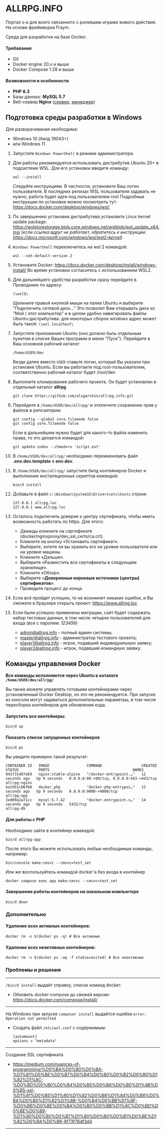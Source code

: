 # ALLRPG.INFO
Портал о и для всего связанного с ролевыми играми живого действия.
На основе фреймворка Fraym.

Среда для разработки на базе Docker.

#### Требования

- Git
- Docker engine 20.x и выше 
- Docker Compose 1.28 и выше 

#### Возможности и особенности

- **PHP 8.3**
- Базы данных: **MySQL 5.7**
- Веб-сервер **Nginx** ([сервер](https://github.com/nginx-proxy/nginx-proxy), [менеджер](https://github.com/nginx-proxy/acme-companion))

## Подготовка среды разработки в Windows

Для разворачивания необходима:
- Windows 10 (билд 19043+)
- или Windows 11

1) Запустите `Windows PowerShell` в режиме администратора.

2) Для работы рекомендуется использовать дистрибутив Ubuntu 20+ в подсистеме WSL. Для его установки введите команду:
    ```shell script
    wsl --install
    ```
   Следуйте инструкциям. В частности, установите Ваш логин пользователя.
В последних релизах WSL пользователя задавать не нужно, работа будет идти под пользователем root 
Подробные инструкции по установке можно посмотреть тут: https://docs.docker.com/desktop/windows/wsl/

3) По завершению установки дистрибутива установите Linux kernel update package:
https://wslstorestorage.blob.core.windows.net/wslblob/wsl_update_x64.msi
(_если ссылка вдруг не работает, обратитесь к инструкции: https://docs.microsoft.com/windows/wsl/wsl2-kernel_)

4) `Windows PowerShell` переключитесь на wsl 2 командой:
    ```shell script
    wsl --set-default-version 2
    ```

5) Установите Docker: https://docs.docker.com/desktop/install/windows-install/
Во время установки согласитесь с использованием WSL2.

6) Для дальнейшего удобства разработки сразу перейдите в Проводнике по адресу:
    ```
    \\wsl$\
    ```
   Щелкните правой кнопкой мыши на папке Ubuntu и выберите "Подключить сетевой диск..." Это позволит Вам открывать диск
из "Мой / этот компьютер" и в целом удобно навигировать файлы Ubuntu-дистрибутива.
для некоторых сборок windows адрес может быть такой: `\\wsl.localhost\`

7) Запустите приложение Ubuntu (оно должно быть отдельным пунктом в списке Ваших программ в меню "Пуск"). Перейдите в Ваш
основной рабочий каталог:
    ```shell script
    /home/USER/dev
    ```
   Везде далее вместо `USER` ставьте логин, который Вы указали при установке Ubuntu.
   Если вы работаете под root-пользователем, соответственно рабочий каталог будет /root/dev

8) Выполните клонирование рабочего проекта. Он будет установлен в отдельный каталог **allrpg**.
    ```shell script
    git clone https://github.com/alxgarshin/allrpg.info.git
    ```

9) Перейдите в `/home/USER/dev/allrpg/` и отключите сохранение прав у файлов в репозитории:
    ```shell script
    git config --global core.filemode false
    git config core.filemode false
    ```
    Если в дальнейшем нужно будет для какого-то файла изменить права, то это делается командой: 
    ```shell script
    git update-index --chmod=+x 'script.ext'
    ```

10) В `/home/USER/dev/allrpg/` необходимо переименовать файл **.env.dev.template** в **env.dev**.

12) В `/home/USER/dev/allrpg/` запустите билд контейнеров Docker и выполнение инсталяционных скриптов командой:
    ```shell script
    bin/d install
    ```

13) Добавьте в файл `c:\Windows\System32\Drivers\etc\hosts` строки
    ```
    127.0.0.1 allrpg.loc
    127.0.0.1 www.allrpg.loc
    ```

14) Осталось подключить доверие к центру сертификата, чтобы иметь возможность работать по https. Для этого:
    * Дважды кликните на сертификате (docker/nginxproxy/dev_ssl_certs/ca.crt). 
    * Кликните на кнопку «Установить сертификат».
    * Выберите, хотите ли вы хранить его на уровне пользователя или на уровне машины.
    * Кликните «Дальше».
    * Выберите «Разместить все сертификаты в следующем хранилище».
    * Кликните «Обзор».
    * Выберите «**Доверенные корневые источники (центры) сертификатов**».
    * Проведите процесс до конца.

15) Если всё пройдет успешно, то не возникнет никаких ошибок, и Вы сможете в браузере открыть проект: https://www.allrpg.loc

16) Если были успешно применены миграции, сайт будет содержать набор тестовых данных, в том числе четырех пользователей для входа (все с паролем: *123456*)
    * admin@allrpg.info - полный админ системы;
    * master@allrpg.info - администратор тестового проекта;
    * player1@allrpg.info - игрок, подавший индивидуальную заявку;
    * player2@allrpg.info - игрок, подавший командную заявку.

## Команды управления Docker

**Все команды исполняются через Ubuntu в каталоге `/home/USER/dev/allrpg/`**

Вы также можете управлять готовыми контейнерами через установленный Docker Desktop, но это не рекомендуется.
При запуске из консоли могут задаваться дополнительные параметры, в том числе пересборка контейнеров для обновления кода.

#### Запустить все контейнеры:
```shell script
bin/d up
```

#### Показать список запущенных контейнеров
```shell script
bin/d ps
```  

Вы увидите примерно такой результат:
```
CONTAINER ID   IMAGE                 COMMAND                  CREATED          STATUS         PORTS                                      NAMES
941f31487a69   nginx:stable-alpine   "/docker-entrypoint.…"   12 seconds ago   Up 9 seconds   0.0.0.0:80->80/tcp, 0.0.0.0:443->443/tcp   allrpg-nginx
be2d51c06f60   docker_php            "docker-php-entrypoi…"   12 seconds ago   Up 9 seconds   0.0.0.0:9000->9000/tcp                     allrpg-app
2ed09a2a71cc   mysql:5.7.42          "docker-entrypoint.s…"   14 seconds ago   Up 9 seconds   5432/tcp                                   allrpg-db
```

#### Для работы с PHP
Необходимо зайти в контейнер командой:
```shell script
bin/d allrpg-app
```
После этого Вы можете использовать любые необходимые команды, например:
```shell script
bin/console make:cmsvc --cmsvc=test_set
```
Или же воспользуйтесь командой docker'а без входа в контейнер
```shell script
docker compose exec app make:cmsvc --cmsvc=test_set
```

#### Завершение работы контейнеров _на локальном компьютере_
```shell script
bin/d down
```

### Дополнительно

#### Удаление всех активных контейнеров:
```shell script
docker rm -v $(docker ps -q) # Все активные
```

#### Удаление всех неактивных контейнеров:
```shell script
docker rm -v $(docker ps -aq -f status=exited) # Все неактивные
```

### Проблемы и решения

---

`/bin/d install` выдаёт справку, список команд docker:
* Обновить docker-compose до свежей версии:  https://docs.docker.com/compose/install/

---

На Windows при запуске `composer install` выдаётся ошибка `error: Operation not permitted`
* Создать файл `/etc/wsl.conf` c содержимым:
    ```text
    [automount]
    options = "metadata"
    ```

---

Создание SSL сертификата
*   https://medium.com/nuances-of-programming/%D0%BA%D0%B0%D0%BA-%D1%81%D0%BE%D0%B7%D0%B4%D0%B0%D0%B2%D0%B0%D1%82%D1%8C-%D0%BD%D0%B0%D0%B4%D0%B5%D0%B6%D0%BD%D1%8B%D0%B5-ssl-%D1%81%D0%B5%D1%80%D1%82%D0%B8%D1%84%D0%B8%D0%BA%D0%B0%D1%82%D1%8B-%D0%B4%D0%BB%D1%8F-%D0%BB%D0%BE%D0%BA%D0%B0%D0%BB%D1%8C%D0%BD%D0%BE%D0%B9-%D1%80%D0%B0%D0%B7%D1%80%D0%B0%D0%B1%D0%BE%D1%82%D0%BA%D0%B8-8f73f76df3d4

---
